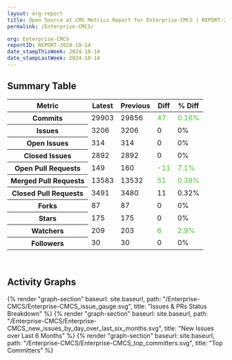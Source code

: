 ```yaml
---
layout: org-report
title: Open Source at CMS Metrics Report for Enterprise-CMCS | REPORT-2024-10-14
permalink: /Enterprise-CMCS/

org: Enterprise-CMCS
reportID: REPORT-2024-10-14
date_stampThisWeek: 2024-10-14
date_stampLastWeek: 2024-10-14
---
```

<div class="summary-table">
  <table class="usa-table usa-table--borderless">
    <h2> Summary Table </h2>
    <thead>
      <tr>
        <th scope="col">Metric</th>
        <th scope="col">Latest</th>
        <th scope="col">Previous</th>
        <th scope="col">Diff</th>
        <th scope="col">% Diff</th>
      </tr>
    </thead>
    <tbody>
      <tr>
        <th scope="row">Commits</th>
        <td>29903</td>
        <td>29856</td>
        <td style="color: #45c527" >47</td>
        <td style="color: #45c527" >0.16%</td>
      </tr>
      <tr>
        <th scope="row">Issues</th>
        <td>3206</td>
        <td>3206</td>
        <td style="" >0</td>
        <td style="" >0%</td>
      </tr>
      <tr>
        <th scope="row">Open Issues</th>
        <td>314</td>
        <td>314</td>
        <td style="" >0</td>
        <td style="" >0%</td>
      </tr>
      <tr>
        <th scope="row">Closed Issues</th>
        <td>2892</td>
        <td>2892</td>
        <td style="" >0</td>
        <td style="" >0%</td>
      </tr>
      <tr>
        <th scope="row">Open Pull Requests</th>
        <td>149</td>
        <td>160</td>
        <td style="color: #45c527" >-11</td>
        <td style="color: #45c527" >7.1%</td>
      </tr>
      <tr>
        <th scope="row">Merged Pull Requests</th>
        <td>13583</td>
        <td>13532</td>
        <td style="color: #45c527" >51</td>
        <td style="color: #45c527" >0.38%</td>
      </tr>
      <tr>
        <th scope="row">Closed Pull Requests</th>
        <td>3491</td>
        <td>3480</td>
        <td style="" >11</td>
        <td style="" >0.32%</td>
      </tr>
      <tr>
        <th scope="row">Forks</th>
        <td>87</td>
        <td>87</td>
        <td style="" >0</td>
        <td style="" >0%</td>
      </tr>
      <tr>
        <th scope="row">Stars</th>
        <td>175</td>
        <td>175</td>
        <td style="" >0</td>
        <td style="" >0%</td>
      </tr>
      <tr>
        <th scope="row">Watchers</th>
        <td>209</td>
        <td>203</td>
        <td style="color: #45c527" >6</td>
        <td style="color: #45c527" >2.9%</td>
      </tr>
      <tr>
        <th scope="row">Followers</th>
        <td>30</td>
        <td>30</td>
        <td style="" >0</td>
        <td style="" >0%</td>
      </tr>
    </tbody>
  </table>
</div>
<div class="graph-container">
  <br>
  <h2>Activity Graphs</h2>
  <div class="all-graphs">
    <!--- Issues/PRs Status Breakdown Graph -->
    {% render "graph-section" baseurl: site.baseurl, path: "/Enterprise-CMCS/Enterprise-CMCS_issue_gauge.svg", title: "Issues & PRs Status Breakdown" %}
    <!-- New Issues over Last 6 Months -->
    {% render "graph-section" baseurl: site.baseurl, path: "/Enterprise-CMCS/Enterprise-CMCS_new_issues_by_day_over_last_six_months.svg", title: "New Issues over Last 6 Months" %}
    <!-- Top Committers Bar Graph -->
    {% render "graph-section" baseurl: site.baseurl, path: "/Enterprise-CMCS/Enterprise-CMCS_top_committers.svg", title: "Top Committers" %}
  </div>
</div>